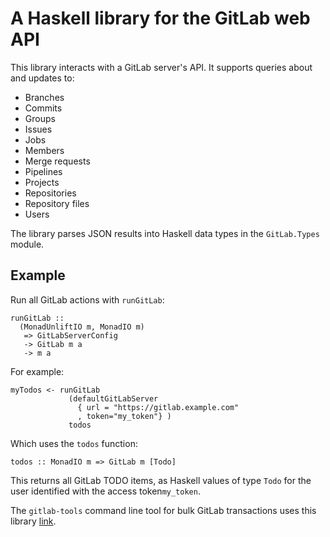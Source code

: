 # A Haskell library for the GitLab web API

This library interacts with a GitLab server's API. It supports queries
about and updates to:

* Branches
* Commits
* Groups
* Issues
* Jobs
* Members
* Merge requests
* Pipelines
* Projects
* Repositories
* Repository files
* Users

The library parses JSON results into Haskell data types in the
`GitLab.Types` module.

## Example

Run all GitLab actions with `runGitLab`: 

    runGitLab ::
      (MonadUnliftIO m, MonadIO m)
       => GitLabServerConfig
       -> GitLab m a
       -> m a

For example:

    myTodos <- runGitLab
                 (defaultGitLabServer
                   { url = "https://gitlab.example.com"
                   , token="my_token"} )
                 todos

Which uses the `todos` function:

    todos :: MonadIO m => GitLab m [Todo] 

This returns all GitLab TODO items, as Haskell values of type `Todo`
for the user identified with the access token`my_token`.

The `gitlab-tools` command line tool for bulk GitLab transactions uses
this library [link](https://gitlab.com/robstewart57/gitlab-tools).
